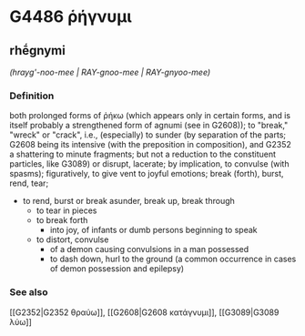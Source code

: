 # G4486 ῥήγνυμι

## rhḗgnymi

_(hrayg'-noo-mee | RAY-gnoo-mee | RAY-gnyoo-mee)_

### Definition

both prolonged forms of ῥήκω (which appears only in certain forms, and is itself probably a strengthened form of agnumi (see in G2608)); to "break," "wreck" or "crack", i.e., (especially) to sunder (by separation of the parts; G2608 being its intensive (with the preposition in composition), and G2352 a shattering to minute fragments; but not a reduction to the constituent particles, like G3089) or disrupt, lacerate; by implication, to convulse (with spasms); figuratively, to give vent to joyful emotions; break (forth), burst, rend, tear; 

- to rend, burst or break asunder, break up, break through
  - to tear in pieces
  - to break forth
    - into joy, of infants or dumb persons beginning to speak
  - to distort, convulse
    - of a demon causing convulsions in a man possessed
    - to dash down, hurl to the ground (a common occurrence in cases of demon possession and epilepsy)

### See also

[[G2352|G2352 θραύω]], [[G2608|G2608 κατάγνυμι]], [[G3089|G3089 λύω]]
